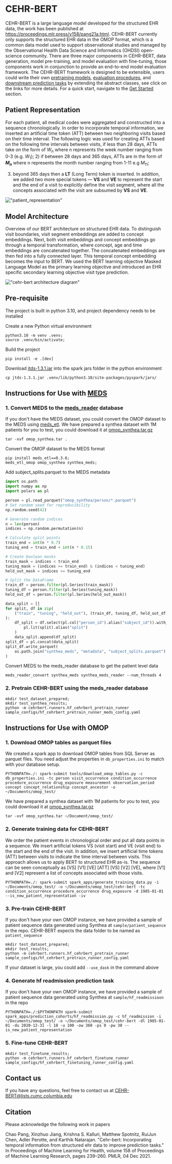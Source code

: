 # CEHR-BERT

CEHR-BERT is a large language model developed for the structured EHR data, the work has been published
at https://proceedings.mlr.press/v158/pang21a.html. CEHR-BERT currently only supports the structured EHR data in the
OMOP format, which is a common data model used to support observational studies and managed by the Observational Health
Data Science and Informatics (OHDSI) open-science community.
There are three major components in CEHR-BERT, data generation, model pre-training, and model evaluation with
fine-tuning, those components work in conjunction to provide an end-to-end model evaluation framework. The CEHR-BERT
framework is designed to be extensible, users could write their
own [pretraining models](trainers/README.md), [evaluation procedures](evaluations/README.md),
and [downstream prediction tasks](spark_apps/README.md) by extending the abstract classes, see click on the links for
more details. For a quick start, navigate to the [Get Started](#getting-started) section.

## Patient Representation

For each patient, all medical codes were aggregated and constructed into a sequence chronologically.
In order to incorporate temporal information, we inserted an artificial time token (ATT) between two neighboring visits
based on their time interval.
The following logic was used for creating ATTs based on the following time intervals between visits, if less than 28
days, ATTs take on the form of $W_n$ where n represents the week number ranging from 0-3 (e.g. $W_1$); 2) if between 28
days and 365 days, ATTs are in the form of **$M_n$** where n represents the month number ranging from 1-11 e.g $M_{11}$;

3) beyond 365 days then a **LT** (Long Term) token is inserted. In addition, we added two more special tokens — **VS**
   and **VE** to represent the start and the end of a visit to explicitly define the visit segment, where all the
   concepts
   associated with the visit are subsumed by **VS** and **VE**.

!["patient_representation"](https://raw.githubusercontent.com/cumc-dbmi/cehr-bert/main/images/tokenization_att_generation.png)

## Model Architecture

Overview of our BERT architecture on structured EHR data. To distinguish visit boundaries, visit segment embeddings are
added to concept embeddings. Next, both visit embeddings and concept embeddings go through a temporal transformation,
where concept, age and time embeddings are concatenated together. The concatenated embeddings are then fed into a fully
connected layer. This temporal concept embedding becomes the input to BERT. We used the BERT learning objective Masked
Language Model as the primary learning objective and introduced an EHR specific secondary learning objective visit type
prediction.

!["cehr-bert architecture diagram"](https://raw.githubusercontent.com/cumc-dbmi/cehr-bert/main/images/cehr_bert_architecture.png)

## Pre-requisite

The project is built in python 3.10, and project dependency needs to be installed

Create a new Python virtual environment

```console
python3.10 -m venv .venv;
source .venv/bin/activate;
```

Build the project

```console
pip install -e .[dev]
```

Download [jtds-1.3.1.jar](jtds-1.3.1.jar) into the spark jars folder in the python environment
```console
cp jtds-1.3.1.jar .venv/lib/python3.10/site-packages/pyspark/jars/
```

## Instructions for Use with [MEDS](https://github.com/Medical-Event-Data-Standard/meds)

### 1. Convert MEDS to the [meds_reader](https://github.com/som-shahlab/meds_reader) database

If you don't have the MEDS dataset, you could convert the OMOP dataset to the MEDS
using [meds_etl](https://github.com/Medical-Event-Data-Standard/meds_etl).
We have prepared a synthea dataset with 1M patients for you to test, you could download it
at [omop_synthea.tar.gz](https://drive.google.com/file/d/1k7-cZACaDNw8A1JRI37mfMAhEErxKaQJ/view?usp=share_link)
```console
tar -xvf omop_synthea.tar .
```
Convert the OMOP dataset to the MEDS format
```console
pip install meds_etl==0.3.6;
meds_etl_omop omop_synthea synthea_meds;
```
Add subject_splits.parquet to the MEDS metadata

```python
import os.path
import numpy as np
import polars as pl

person = pl.read_parquet("omop_synthea/person/*.parquet")
# Set random seed for reproducibility
np.random.seed(42)

# Generate random indices
n = len(person)
indices = np.random.permutation(n)

# Calculate split points
train_end = int(n * 0.7)
tuning_end = train_end + int(n * 0.15)

# Create boolean masks
train_mask = indices < train_end
tuning_mask = (indices >= train_end) & (indices < tuning_end)
held_out_mask = indices >= tuning_end

# Split the DataFrame
train_df = person.filter(pl.Series(train_mask))
tuning_df = person.filter(pl.Series(tuning_mask))
held_out_df = person.filter(pl.Series(held_out_mask))

data_split = []
for split, df in zip(
    ("train", "tuning", "held_out"), (train_df, tuning_df, held_out_df)
):
    df_split = df.select(pl.col("person_id").alias("subject_id")).with_columns(
        pl.lit(split).alias("split")
    )
    data_split.append(df_split)
split_df = pl.concat(data_split)
split_df.write_parquet(
    os.path.join("synthea_meds", "metadata", "subject_splits.parquet")
)
```
Convert MEDS to the meds_reader database to get the patient level data
```console
meds_reader_convert synthea_meds synthea_meds_reader --num_threads 4
```

### 2. Pretrain CEHR-BERT using the meds_reader database
```console
mkdir test_dataset_prepared;
mkdir test_synthea_results;
python -m cehrbert.runners.hf_cehrbert_pretrain_runner sample_configs/hf_cehrbert_pretrain_runner_meds_config.yaml
```

## Instructions for Use with OMOP

### 1. Download OMOP tables as parquet files

We created a spark app to download OMOP tables from SQL Server as parquet files. You need adjust the properties
in `db_properties.ini` to match with your database setup.

```console
PYTHONPATH=./: spark-submit tools/download_omop_tables.py -c db_properties.ini -tc person visit_occurrence condition_occurrence procedure_occurrence drug_exposure measurement observation_period concept concept_relationship concept_ancestor -o ~/Documents/omop_test/
```

We have prepared a synthea dataset with 1M patients for you to test, you could download it
at [omop_synthea.tar.gz](https://drive.google.com/file/d/1k7-cZACaDNw8A1JRI37mfMAhEErxKaQJ/view?usp=share_link)

```console
tar -xvf omop_synthea.tar ~/Document/omop_test/
```

### 2. Generate training data for CEHR-BERT

We order the patient events in chronological order and put all data points in a sequence. We insert artificial tokens
VS (visit start) and VE (visit end) to the start and the end of the visit. In addition, we insert artificial time
tokens (ATT) between visits to indicate the time interval between visits. This approach allows us to apply BERT to
structured EHR as-is.
The sequence can be seen conceptually as [VS] [V1] [VE] [ATT] [VS] [V2] [VE], where [V1] and [V2] represent a list of
concepts associated with those visits.

```console
PYTHONPATH=./: spark-submit spark_apps/generate_training_data.py -i ~/Documents/omop_test/ -o ~/Documents/omop_test/cehr-bert -tc condition_occurrence procedure_occurrence drug_exposure -d 1985-01-01 --is_new_patient_representation -iv
```

### 3. Pre-train CEHR-BERT
If you don't have your own OMOP instance, we have provided a sample of patient sequence data generated using Synthea
at `sample/patient_sequence` in the repo. CEHR-BERT expects the data folder to be named as `patient_sequence`

```console
mkdir test_dataset_prepared;
mkdir test_results;
python -m cehrbert.runners.hf_cehrbert_pretrain_runner sample_configs/hf_cehrbert_pretrain_runner_config.yaml
```

If your dataset is large, you could add ```--use_dask``` in the command above

### 4. Generate hf readmission prediction task
If you don't have your own OMOP instance, we have provided a sample of patient sequence data generated using Synthea
at `sample/hf_readmissioon` in the repo

```console
PYTHONPATH=./:$PYTHONPATH spark-submit spark_apps/prediction_cohorts/hf_readmission.py -c hf_readmission -i ~/Documents/omop_test/ -o ~/Documents/omop_test/cehr-bert -dl 1985-01-01 -du 2020-12-31 -l 18 -u 100 -ow 360 -ps 0 -pw 30 --is_new_patient_representation
```

### 5. Fine-tune CEHR-BERT

```console
mkdir test_finetune_results;
python -m cehrbert.runners.hf_cehrbert_finetune_runner sample_configs/hf_cehrbert_finetuning_runner_config.yaml
```

## Contact us

If you have any questions, feel free to contact us at CEHR-BERT@lists.cumc.columbia.edu

## Citation

Please acknowledge the following work in papers

Chao Pang, Xinzhuo Jiang, Krishna S. Kalluri, Matthew Spotnitz, RuiJun Chen, Adler
Perotte, and Karthik Natarajan. "Cehr-bert: Incorporating temporal information from
structured ehr data to improve prediction tasks." In Proceedings of Machine Learning for
Health, volume 158 of Proceedings of Machine Learning Research, pages 239–260. PMLR,
04 Dec 2021.
